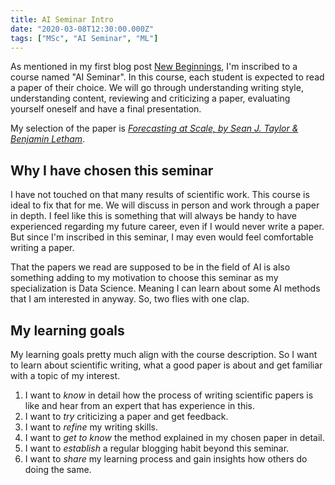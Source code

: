 ```yaml
---
title: AI Seminar Intro
date: "2020-03-08T12:30:00.000Z"
tags: ["MSc", "AI Seminar", "ML"]
---
```


As mentioned in my first blog post [New Beginnings](/0001-new-beginnings), I'm inscribed to a course
named "AI Seminar". In this course, each student is expected to read a paper of their choice.
We will go through understanding writing style, understanding content, reviewing and criticizing
a paper, evaluating yourself oneself and have a final presentation.

My selection of the paper is *[Forecasting at Scale, by Sean J. Taylor & Benjamin Letham](https://amstat.tandfonline.com/doi/full/10.1080/00031305.2017.1380080)*.

## Why I have chosen this seminar

I have not touched on that many results of scientific work. This course is ideal to fix that for me.
We will discuss in person and work through a paper in depth. I feel like this is something that will
always be handy to have experienced regarding my future career, even if I would never write a paper.
But since I'm inscribed in this seminar, I may even would feel comfortable writing a paper.

That the papers we read are supposed to be in the field of AI is also something adding to my
motivation to choose this seminar as my specialization is Data Science. Meaning I can learn about
some AI methods that I am interested in anyway. So, two flies with one clap.

## My learning goals

My learning goals pretty much align with the course description. So I want to learn about scientific
writing, what a good paper is about and get familiar with a topic of my interest.

1. I want to _know_ in detail how the process of writing scientific papers is like and hear from an
  expert that has experience in this.
1. I want to _try_ criticizing a paper and get feedback.
1. I want to _refine_ my writing skills.
1. I want to _get to know_ the method explained in my chosen paper in detail.
1. I want to _establish_ a regular blogging habit beyond this seminar.
1. I want to _share_ my learning process and gain insights how others do doing the same.
